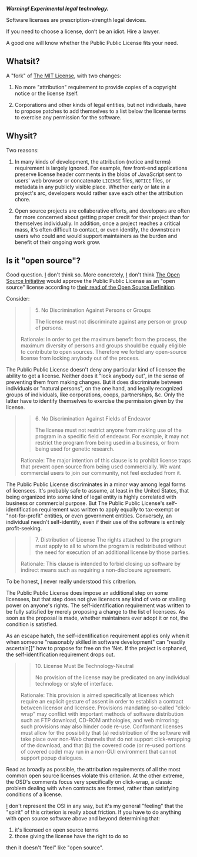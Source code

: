 ***Warning! Experimental legal technology.***

Software licenses are prescription-strength legal devices.

If you need to choose a license, don’t be an idiot. Hire a lawyer.

A good one will know whether the Public Public License fits your need.

## Whatsit?

A "fork" of [The MIT License], with two changes:

1. No more "attribution" requirement to provide copies of a copyright
   notice or the license itself.

2. Corporations and other kinds of legal entities, but not individuals,
   have to propose patches to add themselves to a list below the license
   terms to exercise any permission for the software.

[The MIT License]: https://spdx.org/licenses/MIT

## Whysit?

Two reasons:

1. In many kinds of development, the attribution (notice and terms)
   requirement is largely ignored. For example, few front-end
   applications preserve license header comments in the blobs of
   JavaScript sent to users' web browser or concatenate `LICENSE` files,
   `NOTICE` files, or metadata in any publicly visible place. Whether
   early or late in a project's arc, developers would rather save each
   other the attribution chore.

2. Open source projects are collaborative efforts, and developers are
   often far more concerned about getting proper credit for their
   project than for themselves individually. In addition, once a
   project reaches a critical mass, it's often difficult to contact,
   or even identify, the downstream users who could and would support
   maintainers as the burden and benefit of their ongoing work grow.

## Is it "open source"?

Good question. [I] don't think so. More concretely, [I] don't think
[The Open Source Initiative] would approve the Public Public License as
an "open source" license according to [their read of the Open Source
Definition][Annotated OSD].

[I]: https://kemitchell.com

[The Open Source Initiative]: https://opensource.org

[Annotated OSD]: https://opensource.org/osd-annotated

Consider:

> > 5\. No Discrimination Against Persons or Groups
> >
> > The license must not discriminate against any person or group of
> > persons.
>
> Rationale: In order to get the maximum benefit from the process, the
> maximum diversity of persons and groups should be equally eligible
> to contribute to open sources. Therefore we forbid any open-source
> license from locking anybody out of the process.

The Public Public License doesn't deny any particular kind of licensee
the ability to get a license. Neither does it "lock anybody out",
in the sense of preventing them from making changes. But it does
discriminate between individuals or "natural persons", on the one
hand, and legally recognized groups of individuals, like corporations,
coops, partnerships, &c. Only the latter have to identify themselves to
exercise the permission given by the license.

> > 6\. No Discrimination Against Fields of Endeavor
> >
> > The license must not restrict anyone from making use of the program
> > in a specific field of endeavor. For example, it may not restrict
> > the program from being used in a business, or from being used for
> > genetic research.
>
> Rationale: The major intention of this clause is to prohibit license
> traps that prevent open source from being used commercially. We want
> commercial users to join our community, not feel excluded from it.

The Public Public License discriminates in a minor way among legal forms
of licensees. It's probably safe to assume, at least in the United
States, that being organized into some kind of legal entity is highly
correlated with business or commercial purpose. But The Public Public
License's self-identification requirement was written to apply equally
to tax-exempt or "not-for-profit" entities, or even government entities.
Conversely, an individual needn't self-identify, even if their use of
the software is entirely profit-seeking.

> > 7\. Distribution of License The rights attached to the program must
> > apply to all to whom the program is redistributed without the need
> > for execution of an additional license by those parties.
>
> Rationale: This clause is intended to forbid closing up software by
> indirect means such as requiring a non-disclosure agreement.

To be honest, [I] never really understood this critrerion.

The Public Public License does impose an additional step on some
licensees, but that step does not give licensors any kind of veto or
stalling power on anyone's rights. The self-identification requirement
was written to be fully satisfied by merely proposing a change to the
list of licensees. As soon as the proposal is made, whether maintainers
ever adopt it or not, the condition is satisfied.

As an escape hatch, the self-identification requirement applies only
when it when someone "reasonably skilled in software development" can
"readily ascertain\[\]" how to propose for free on the 'Net. If the
project is orphaned, the self-identification requirement drops out.

> > 10\. License Must Be Technology-Neutral
> >
> > No provision of the license may be predicated on any individual
> > technology or style of interface.
>
> Rationale: This provision is aimed specifically at licenses which
> require an explicit gesture of assent in order to establish a contract
> between licensor and licensee. Provisions mandating so-called
> "click-wrap" may conflict with important methods of software
> distribution such as FTP download, CD-ROM anthologies, and web
> mirroring; such provisions may also hinder code re-use. Conformant
> licenses must allow for the possibility that (a) redistribution of the
> software will take place over non-Web channels that do not support
> click-wrapping of the download, and that (b) the covered code (or
> re-used portions of covered code) may run in a non-GUI environment
> that cannot support popup dialogues.

Read as broadly as possible, the attribution requirements of all the
most common open source licenses violate this criterion. At the other
extreme, the OSD's comments focus very specifically on click-wrap, a
classic problem dealing with when contracts are formed, rather than
satisfying conditions of a license.

[I] don't represent the OSI in any way, but it's my general "feeling"
that the "spirit" of this criterion is really about friction. If
you have to do anything with open source software above and beyond
determining that:

1. it's licensed on open source terms
2. those giving the license have the right to do so

then it doesn't "feel" like "open source".
